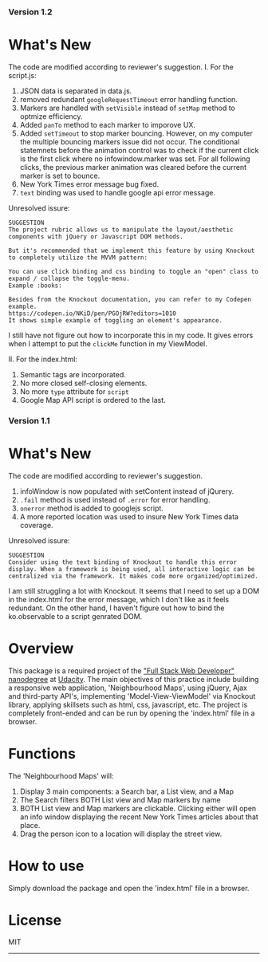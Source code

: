 ### Version 1.2
# What's New
The code are modified according to reviewer's suggestion.
I. For the script.js:
1. JSON data is separated in data.js.
2. removed redundant `googleRequestTimeout` error handling function.
3. Markers are handled with `setVisible` instead of `setMap` method to optmize efficiency.
4. Added `panTo` method to each marker to imporove UX.
5. Added `setTimeout` to stop marker bouncing. However, on my computer the multiple bouncing markers issue did not occur. The conditional statemnets before the animation control was to check if the current click is the first click where no infowindow.marker was set. For all following clicks, the previous marker animation was cleared before the current marker is set to bounce.
6. New York Times error message bug fixed.
7. `text` binding was used to handle google api error message.

Unresolved issure:
```
SUGGESTION
The project rubric allows us to manipulate the layout/aesthetic components with jQuery or Javascript DOM methods.

But it's recommended that we implement this feature by using Knockout to completely utilize the MVVM pattern:

You can use click binding and css binding to toggle an "open" class to expand / collapse the toggle-menu.
Example :books:

Besides from the Knockout documentation, you can refer to my Codepen example.
https://codepen.io/NKiD/pen/PGOjRW?editors=1010
It shows simple example of toggling an element's appearance.
```
I still have not figure out how to incorporate this in my code. It gives errors when I attempt to put the `clickMe` function in my ViewModel.

II. For the index.html:
1. Semantic tags are incorporated.
2. No more closed self-closing elements.
3. No more `type` attribute for `script`
4. Google Map API script is ordered to the last.

### Version 1.1
# What's New
The code are modified according to reviewer's suggestion.
1. infoWindow is now populated with setContent instead of jQurery.
2. `.fail` method is used instead of `.error` for error handling.
3. `onerror` method is added to googlejs script.
4. A more reported location was used to insure New York Times data coverage.

Unresolved issure:
```
SUGGESTION
Consider using the text binding of Knockout to handle this error display. When a framework is being used, all interactive logic can be centralized via the framework. It makes code more organized/optimized.
```
I am still struggling a lot with Knockout. It seems that I need to set up a DOM in the index.html for the error message, which I don't like as it feels redundant. On the other hand, I haven't figure out how to bind the ko.observable to a script genrated DOM.

# Overview
This package is a required project of the ["Full Stack Web Developer" nanodegree][FSWD] at [Udacity]. The main objectives of this practice include building a responsive web application, 'Neighbourhood Maps', using jQuery, Ajax and third-party API's, implementing 'Model-View-ViewModel' via Knockout library, applying skillsets such as html, css, javascript, etc. The project is completely front-ended and can be run by opening the 'index.html' file in a browser. 

# Functions
The 'Neighbourhood Maps' will:
1. Display 3 main components: a Search bar, a List view, and a Map
2. The Search filters BOTH List view and Map markers by name
3. BOTH List view and Map markers are clickable. Clicking either will open an info window displaying the recent New York Times articles about that place.
4. Drag the person icon to a location will display the street view.

# How to use
Simply download the package and open the 'index.html' file in a browser.

# License
MIT

***********************
  [FSWD]: <https://www.udacity.com/course/full-stack-web-developer-nanodegree--nd004>
  [Udacity]: <https://www.udacity.com>
  [git]: <https://www.virtualbox.org/wiki/Downloads>
  [vb]: <https://www.virtualbox.org/wiki/Downloads>
  [vag]: <https://www.vagrantup.com/downloads>
  